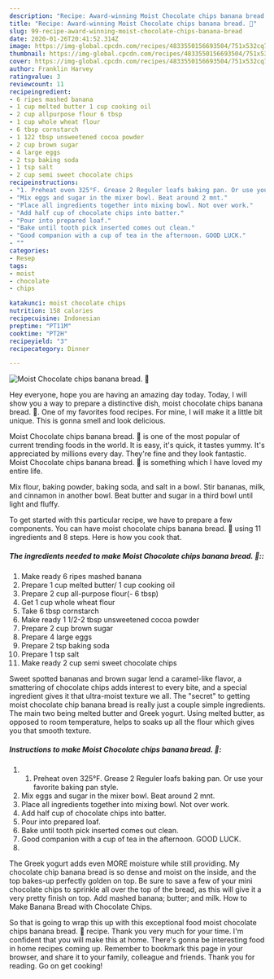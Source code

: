 ```yaml
---
description: "Recipe: Award-winning Moist Chocolate chips banana bread. 🍷"
title: "Recipe: Award-winning Moist Chocolate chips banana bread. 🍷"
slug: 99-recipe-award-winning-moist-chocolate-chips-banana-bread
date: 2020-01-26T20:41:52.314Z
image: https://img-global.cpcdn.com/recipes/4833550156693504/751x532cq70/moist-chocolate-chips-banana-bread-🍷-recipe-main-photo.jpg
thumbnail: https://img-global.cpcdn.com/recipes/4833550156693504/751x532cq70/moist-chocolate-chips-banana-bread-🍷-recipe-main-photo.jpg
cover: https://img-global.cpcdn.com/recipes/4833550156693504/751x532cq70/moist-chocolate-chips-banana-bread-🍷-recipe-main-photo.jpg
author: Franklin Harvey
ratingvalue: 3
reviewcount: 11
recipeingredient:
- 6 ripes mashed banana
- 1 cup melted butter 1 cup cooking oil
- 2 cup allpurpose flour 6 tbsp
- 1 cup whole wheat flour
- 6 tbsp cornstarch
- 1 122 tbsp unsweetened cocoa powder
- 2 cup brown sugar
- 4 large eggs
- 2 tsp baking soda
- 1 tsp salt
- 2 cup semi sweet chocolate chips
recipeinstructions:
- "1. Preheat oven 325°F. Grease 2 Reguler loafs baking pan. Or use your favorite baking pan style."
- "Mix eggs and sugar in the mixer bowl. Beat around 2 mnt."
- "Place all ingredients together into mixing bowl. Not over work."
- "Add half cup of chocolate chips into batter."
- "Pour into prepared loaf."
- "Bake until tooth pick inserted comes out clean."
- "Good companion with a cup of tea in the afternoon. GOOD LUCK."
- ""
categories:
- Resep
tags:
- moist
- chocolate
- chips

katakunci: moist chocolate chips
nutrition: 158 calories
recipecuisine: Indonesian
preptime: "PT11M"
cooktime: "PT2H"
recipeyield: "3"
recipecategory: Dinner

---
```



![Moist Chocolate chips banana bread. 🍷](https://img-global.cpcdn.com/recipes/4833550156693504/751x532cq70/moist-chocolate-chips-banana-bread-🍷-recipe-main-photo.jpg)

Hey everyone, hope you are having an amazing day today. Today, I will show you a way to prepare a distinctive dish, moist chocolate chips banana bread. 🍷. One of my favorites food recipes. For mine, I will make it a little bit unique. This is gonna smell and look delicious.

Moist Chocolate chips banana bread. 🍷 is one of the most popular of current trending foods in the world. It is easy, it's quick, it tastes yummy. It's appreciated by millions every day. They're fine and they look fantastic. Moist Chocolate chips banana bread. 🍷 is something which I have loved my entire life.

Mix flour, baking powder, baking soda, and salt in a bowl. Stir bananas, milk, and cinnamon in another bowl. Beat butter and sugar in a third bowl until light and fluffy.


To get started with this particular recipe, we have to prepare a few components. You can have moist chocolate chips banana bread. 🍷 using 11 ingredients and 8 steps. Here is how you cook that.

##### The ingredients needed to make Moist Chocolate chips banana bread. 🍷::

1. Make ready 6 ripes mashed banana
1. Prepare 1 cup melted butter/ 1 cup cooking oil
1. Prepare 2 cup all-purpose flour(- 6 tbsp)
1. Get 1 cup whole wheat flour
1. Take 6 tbsp cornstarch
1. Make ready 1 1/2-2 tbsp unsweetened cocoa powder
1. Prepare 2 cup brown sugar
1. Prepare 4 large eggs
1. Prepare 2 tsp baking soda
1. Prepare 1 tsp salt
1. Make ready 2 cup semi sweet chocolate chips


Sweet spotted bananas and brown sugar lend a caramel-like flavor, a smattering of chocolate chips adds interest to every bite, and a special ingredient gives it that ultra-moist texture we all. The &#34;secret&#34; to getting moist chocolate chip banana bread is really just a couple simple ingredients. The main two being melted butter and Greek yogurt. Using melted butter, as opposed to room temperature, helps to soaks up all the flour which gives you that smooth texture. 

##### Instructions to make Moist Chocolate chips banana bread. 🍷:

1. 1. Preheat oven 325°F. Grease 2 Reguler loafs baking pan. Or use your favorite baking pan style.
1. Mix eggs and sugar in the mixer bowl. Beat around 2 mnt.
1. Place all ingredients together into mixing bowl. Not over work.
1. Add half cup of chocolate chips into batter.
1. Pour into prepared loaf.
1. Bake until tooth pick inserted comes out clean.
1. Good companion with a cup of tea in the afternoon. GOOD LUCK.
1. 


The Greek yogurt adds even MORE moisture while still providing. My chocolate chip banana bread is so dense and moist on the inside, and the top bakes-up perfectly golden on top. Be sure to save a few of your mini chocolate chips to sprinkle all over the top of the bread, as this will give it a very pretty finish on top. Add mashed banana; butter; and milk. How to Make Banana Bread with Chocolate Chips. 

So that is going to wrap this up with this exceptional food moist chocolate chips banana bread. 🍷 recipe. Thank you very much for your time. I'm confident that you will make this at home. There's gonna be interesting food in home recipes coming up. Remember to bookmark this page in your browser, and share it to your family, colleague and friends. Thank you for reading. Go on get cooking!
